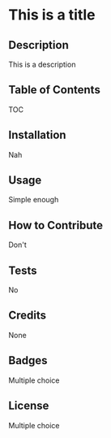 # This is a title
  ## Description
  This is a description
  ## Table of Contents
  TOC
  ## Installation
  Nah
  ## Usage
  Simple enough
  ## How to Contribute
  Don't
  ## Tests
  No
  ## Credits
  None
  ## Badges
  Multiple choice
  ## License
  Multiple choice
